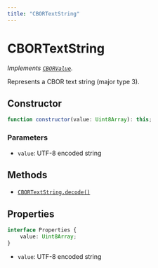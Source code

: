 ```yaml
---
title: "CBORTextString"
---
```


# CBORTextString

_Implements [`CBORValue`](/reference/main/CBORValue)._

Represents a CBOR text string (major type 3).

## Constructor

```ts
function constructor(value: Uint8Array): this;
```

### Parameters

- `value`: UTF-8 encoded string

## Methods

- [`CBORTextString.decode()`](/reference/main/CBORTextString/decode)

## Properties

```ts
interface Properties {
	value: Uint8Array;
}
```

- `value`: UTF-8 encoded string
